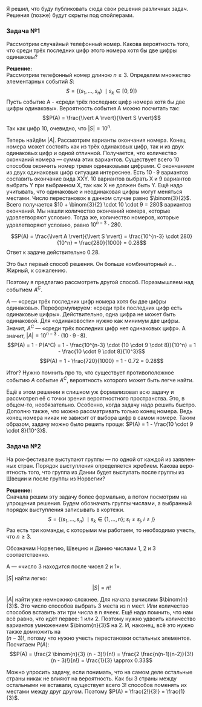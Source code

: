 Я решил, что буду публиковать сюда свои решения различных задач. Решения (позже) будут скрыты под спойлерами.


### Задача №1
Рассмотрим случайный телефонный номер.
Какова вероятность того, что среди трёх последних цифр этого номера хотя бы две цифры одинаковы?

**Решение:** \
Рассмотрим телефонный номер длиною $n \ge 3$.
Определим множество элементарных событий $S$:
$$S = \{(s_1, ..., s_n)\ \mid s_k \in \lbrack 0, 9 \rbrack \}$$
Пусть событие A - &laquo;среди трёх последних цифр номера хотя бы две цифры одинаковы&raquo;.
Вероятность события A можно посчитать так:
$$P(A) = \frac{\lvert A \rvert}{\lvert S \rvert}$$
Так как цифр 10, очевидно, что $\lvert S \rvert = 10^n$.

Теперь найдём $\lvert A \rvert$.
Рассмотрим варианты окончания номера. Конец номера может состоять как из трёх одинаковых
цифр, так и из двух одинаковых цифр и одной отличной.
Получается, что количество окончаний номера &mdash; сумма этих вариантов.
Существует всего 10 способов окончить номер тремя одинаковыми цифрами.
С окончанием из двух одинаковых цифр ситуация интереснее. Есть $10 \cdot 9$ вариантов
составить окончание вида XXY. 10 вариантов выбрать X и 9 вариантов выбрать Y при выбранном X, так как X не должен быть Y.
Ещё надо учитывать, что одинаковые и неодинаковая цифры могут меняться местами. Число перестановок в данном случае равно
$\binom{3}{2}$. Всего получается $10 + \binom{3}{2} \cdot 10 \cdot 9 = 280$ вариантов окончаний.
Мы нашли количество окончаний номера, которые удовлетворяют условию. Тогда же, количество номеров, которые удовлетворяют условию,
равно $10^{n-3} \cdot 280$.

$$P(A) = \frac{\lvert A \rvert}{\lvert S \rvert} = \frac{10^{n-3} \cdot 280}{10^n} = \frac{280}{1000} = 0.28$$
Ответ к задаче действительно $0.28$.

Это был первый способ решения. Он больше комбинаторный и... Жирный, к сожалению.

Поэтому я предлагаю рассмотреть другой способ. Поразмышляем над событием $A^C$.

$A$ &mdash; &laquo;среди трёх последних цифр номера хотя бы две цифры одинаковы&raquo;.
Переформулируем: &laquo;среди трёх последних цифр есть одинаковые цифры&raquo;. Действительно,
одна цифра не может быть одинаковой. Для &laquo;одинаковости&raquo; нужно как минимум две цифры.
Значит, $A^C$ &mdash; &laquo;среди трёх последних цифр нет одинаковых цифр&raquo;.
А значит, $\lvert A \rvert = 10^{n-3} \cdot (10 \cdot 9 \cdot 8)$.
$$P(A) = 1 - P(A^C) = 1 - \frac{10^{n-3} \cdot (10 \cdot 9 \cdot 8)}{10^n} = 1 - \frac{10 \cdot 9 \cdot 8}{10^3}$$
$$P(A) = 1 - \frac{720}{1000} = 1 - 0.72 = 0.28$$

Итог? Нужно помнить про то, что существует противоположное событию $A$ событие $A^C$, вероятность которого может быть легче найти.

Ещё в этом решении я слишком уж формализовал всю задачу и рассмотрел её с точки зрения вероятностного пространства.
Это, в общем-то, необязательно. Особенно, когда задачу надо решить быстро.
Дополню также, что можно рассматривать только конец номера. Ведь конец номера никак не зависит от выбора цифр в самом номере.
Таким образом, задачу можно было решить проще: $P(A) = 1 - \frac{10 \cdot 9 \cdot 8}{10^3}$.

### Задача №2

На рок-фе­сти­ва­ле вы­сту­па­ют груп­пы &mdash; по одной от каж­дой из за­яв­лен­ных стран.
По­ря­док вы­ступ­ле­ния опре­де­ля­ет­ся жре­би­ем.
Ка­ко­ва ве­ро­ят­ность того, что груп­па из Дании будет вы­сту­пать после груп­пы из Шве­ции и после груп­пы из Нор­ве­гии?

**Решение:** \
Сначала решим эту задачу более формально, а потом посмотрим на упрощения решения.
Будем обозначать группы числами, а выбранный порядок выступления записывать в кортежи.
$$S = \{(s_1, ..., s_n)\ \mid s_k \in \{1, ..., n\}; \; s_i \ne s_j, i \ne j \}$$
Раз есть три команды, с которыми мы работаем, то необходимо учесть, что $n \ge 3$.

Обозначим Норвегию, Швецию и Данию числами 1, 2 и 3 соответственно.

A &mdash; &laquo;число 3 находится после чисел 2 и 1&raquo;.

$\lvert S \rvert$ найти легко:
$$\lvert S \rvert = n!$$

$\lvert A \rvert$ найти уже немножнко сложнее. Для начала вычислим $\binom{n}{3}$. Это число способов
выбрать 3 места из n мест. Или количество способов вставить эти три числа в n ячеек.
Ещё надо помнить, что нам всё равно, что идёт первее: 1 или 2. Поэтому
нужно удвоить количество вариантов умножением $\binom{n}{3}$ на 2. И, наконец, всё это нужно также домножить на\
$(n - 3)!$, потому что нужно учесть перестановки остальных элементов.
Посчитаем $P(A)$:
$$P(A) = \frac{2 \binom{n}{3} (n - 3)!}{n!} = \frac{2 \frac{n(n-1)(n-2)}{3!} (n - 3)!}{n!} = \frac{1}{3} \approx 0.33$$

Можно упросить задачу, если понимать, что на самом деле остальные страны никак не влияют
на вероятность. Как бы 3 страны между остальными не вставали, существует всего $3!$ способов поменять их местами
между друг другом. Поэтому $P(A) = \frac{2!}{3!} = \frac{1}{3}$.
